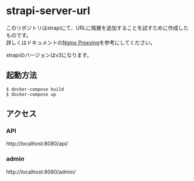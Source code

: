 # strapi-server-url

このリポジトリはstrapiにて、URLに階層を追加することを試すために作成したものです。  
詳しくはドキュメントの[Nginx Proxying](https://docs-v3.strapi.io/developer-docs/latest/setup-deployment-guides/deployment/optional-software/nginx-proxy.html)を参考にしてください。

strapiのバージョンはv3になります。

## 起動方法

```
$ docker-compose build
$ docker-compose up
```

## アクセス

### API

http://localhost:8080/api/

### admin

http://localhost:8080/admin/
